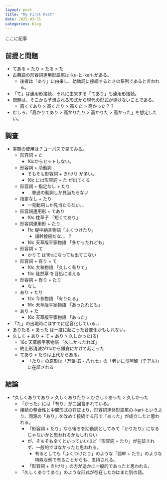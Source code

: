```yaml
---
layout: post
title: "My First Post"
date: 2025-03-31
categories: blog
---
```

ここに記事
## 前提と問題
- てある > たり > たる > た
- 古典語の形容詞連用形語尾は-ku-と-kari-がある。
	- 後者は「あり」に由来し、助動詞に接続するときの系列であると言われる。
- 「て」は連用形接続、それに由来する「てあり」も連用形接続。
- 問題は、そこから予想される形式から現代の形式が導けないことである。
	- 高くてあり > 高くたり > 高くた > 高かった？？　
- むしろ、「高かりてあり > 高かりたり > 高かりた > 高かった」を想定したい。
## 調査
- 実際の使用は？コーパスで見てみる。
	- 形容詞 + た
		- 16cからヒットしない。
	- 形容詞 + 助動詞
		- そもそも形容詞 + き/けり が多い。
		- 16c には形容詞 + た が出てくる
	- 形容詞 + 指定なし + たり
		- 　普通の動詞しか見当たらない
	- 指定なし + たり
		- 一見動詞しか見当たらない、、
	- 形容詞連用形 + てあり
		- 10c 枕草子 「短くてあり」
	- 形容詞連用形 + たり
		- 11c 堤中納言物語「ふくつけたり」
			- 語幹接続だな、、？
		- 16c 天草版平家物語 「多かったれども」
	- 形容詞 + て
		- かりて は16cになっても出てこない
	- 形容詞 + 有り + て
		- 10c 大和物語 「久しく有りて」
		- 13c 徒然草 を目処に消える
	- 形容詞 + 有り + たり
		- なし
	- あり + たり
		- 12c 今昔物語 「有りたる」
		- 16c 天草版平家物語 「あったれども」
	- あり + た
		- 16c 天草版平家物語 「あった」
- 「た」の出現時にはすでに促音化している、、
- ありたる > あった は一度に起こった音変化かもしれない。 
- 久しく + あり + て + あり > 久しかった(る)
	- 16c 天草版平家物語 「久しかったれば」
	- 終止形消滅が11cから鎌倉にかけて起こった
	- てあり > たりは上代からある。
		- 「たり」の原形は「万葉‐五・八九七」の「老いに弖阿留（テアル)」に在証される
## 結論
- \*久しくありてあり > 久しくありたり >  ひさしくあった > 久しかった
	- 「かった」には「有り」が二回含まれている。
	- 接続の整合性と中間形式の在証より、形容詞連体形語尾の-kari-というより、同源の「あり」を改めて接続する形で「あった」が成立したと思われる。
		- 「形容詞 + たり」なら後ろを助動詞としてみて「かりたり」になるじゃないかと思われるかもしれない
		- が、そもそも全くといっていいほど「形容詞 + たり」が在証されず、一般的ではなかったと思われる。
			- 有るとしても「ふくつけたり」のような「語幹 + たり」のような特殊な例で有ることからも、支持される。
		- 「形容詞 + き/けり」の方が遥かに一般的であったと思われる。
	- 「久しくありてあり」のような形式が存在したかはまた別の話。